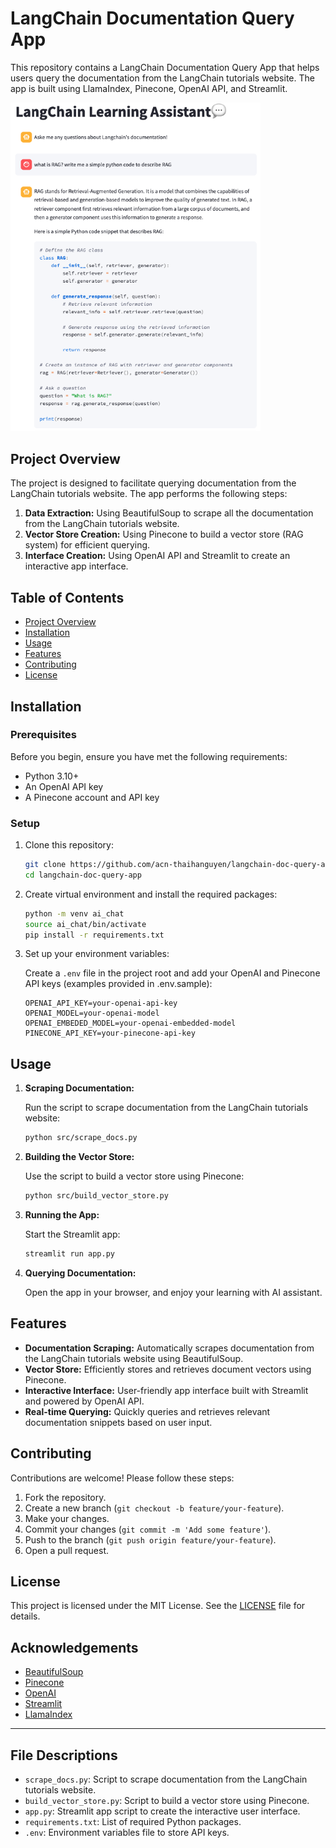 # LangChain Documentation Query App

This repository contains a LangChain Documentation Query App that helps users query the documentation from the LangChain tutorials website. The app is built using LlamaIndex, Pinecone, OpenAI API, and Streamlit.

<img src="./images/testing01.png" alt="Testing Image" width="400" />

## Project Overview

The project is designed to facilitate querying documentation from the LangChain tutorials website. The app performs the following steps:

1. **Data Extraction:** Using BeautifulSoup to scrape all the documentation from the LangChain tutorials website.
2. **Vector Store Creation:** Using Pinecone to build a vector store (RAG system) for efficient querying.
3. **Interface Creation:** Using OpenAI API and Streamlit to create an interactive app interface.

## Table of Contents

- [Project Overview](#project-overview)
- [Installation](#installation)
- [Usage](#usage)
- [Features](#features)
- [Contributing](#contributing)
- [License](#license)

## Installation

### Prerequisites

Before you begin, ensure you have met the following requirements:

- Python 3.10+
- An OpenAI API key
- A Pinecone account and API key

### Setup

1. Clone this repository:

    ```bash
    git clone https://github.com/acn-thaihanguyen/langchain-doc-query-app.git
    cd langchain-doc-query-app
    ```

2. Create virtual environment and install the required packages:

    ```bash
    python -m venv ai_chat
    source ai_chat/bin/activate
    pip install -r requirements.txt
    ```

3. Set up your environment variables:

    Create a `.env` file in the project root and add your OpenAI and Pinecone API keys (examples provided in .env.sample):

    ```env
    OPENAI_API_KEY=your-openai-api-key
    OPENAI_MODEL=your-openai-model
    OPENAI_EMBEDED_MODEL=your-openai-embedded-model
    PINECONE_API_KEY=your-pinecone-api-key
    ```

## Usage

1. **Scraping Documentation:**

    Run the script to scrape documentation from the LangChain tutorials website:

    ```bash
    python src/scrape_docs.py
    ```

2. **Building the Vector Store:**

    Use the script to build a vector store using Pinecone:

    ```bash
    python src/build_vector_store.py
    ```

3. **Running the App:**

    Start the Streamlit app:

    ```bash
    streamlit run app.py
    ```

4. **Querying Documentation:**

    Open the app in your browser, and enjoy your learning with AI assistant.

## Features

- **Documentation Scraping:** Automatically scrapes documentation from the LangChain tutorials website using BeautifulSoup.
- **Vector Store:** Efficiently stores and retrieves document vectors using Pinecone.
- **Interactive Interface:** User-friendly app interface built with Streamlit and powered by OpenAI API.
- **Real-time Querying:** Quickly queries and retrieves relevant documentation snippets based on user input.

## Contributing

Contributions are welcome! Please follow these steps:

1. Fork the repository.
2. Create a new branch (`git checkout -b feature/your-feature`).
3. Make your changes.
4. Commit your changes (`git commit -m 'Add some feature'`).
5. Push to the branch (`git push origin feature/your-feature`).
6. Open a pull request.

## License

This project is licensed under the MIT License. See the [LICENSE](LICENSE) file for details.

## Acknowledgements

- [BeautifulSoup](https://www.crummy.com/software/BeautifulSoup/bs4/doc/)
- [Pinecone](https://www.pinecone.io/)
- [OpenAI](https://www.openai.com/)
- [Streamlit](https://streamlit.io/)
- [LlamaIndex](https://docs.llamaindex.ai/en/stable/)

---

## File Descriptions

- `scrape_docs.py`: Script to scrape documentation from the LangChain tutorials website.
- `build_vector_store.py`: Script to build a vector store using Pinecone.
- `app.py`: Streamlit app script to create the interactive user interface.
- `requirements.txt`: List of required Python packages.
- `.env`: Environment variables file to store API keys.
